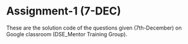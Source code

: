 # Assignment-1 (7-DEC)

These are the solution code of the questions given (7th-December)
on Google classroom (DSE_Mentor Training Group).
